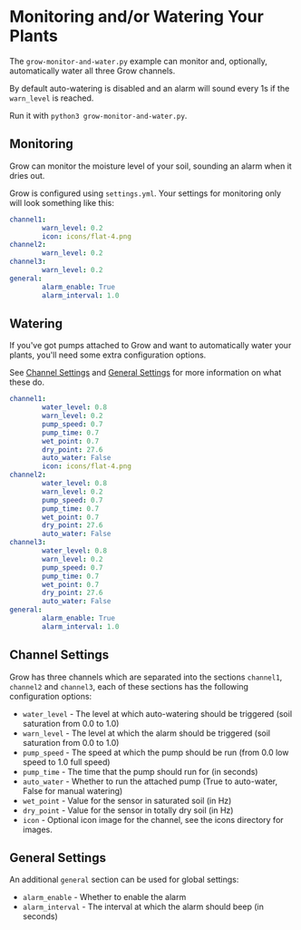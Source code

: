# Monitoring and/or Watering Your Plants

The `grow-monitor-and-water.py` example can monitor and, optionally, automatically water all three Grow channels.

By default auto-watering is disabled and an alarm will sound every 1s if the `warn_level` is reached.

Run it with `python3 grow-monitor-and-water.py`.

## Monitoring

Grow can monitor the moisture level of your soil, sounding an alarm when it dries out.

Grow is configured using `settings.yml`. Your settings for monitoring only will look something like this:

```yaml
channel1:
        warn_level: 0.2
        icon: icons/flat-4.png
channel2:
        warn_level: 0.2
channel3:
        warn_level: 0.2
general:
        alarm_enable: True
        alarm_interval: 1.0
```

## Watering

If you've got pumps attached to Grow and want to automatically water your plants, you'll need some extra configuration options.

See [Channel Settings](#channel-settings) and [General Settings](#general-settings) for more information on what these do.

```yaml
channel1:
        water_level: 0.8
        warn_level: 0.2
        pump_speed: 0.7
        pump_time: 0.7
        wet_point: 0.7
        dry_point: 27.6
        auto_water: False
        icon: icons/flat-4.png
channel2:
        water_level: 0.8
        warn_level: 0.2
        pump_speed: 0.7
        pump_time: 0.7
        wet_point: 0.7
        dry_point: 27.6
        auto_water: False
channel3:
        water_level: 0.8
        warn_level: 0.2
        pump_speed: 0.7
        pump_time: 0.7
        wet_point: 0.7
        dry_point: 27.6
        auto_water: False
general:
        alarm_enable: True
        alarm_interval: 1.0
```

## Channel Settings

Grow has three channels which are separated into the sections `channel1`, `channel2` and `channel3`, each of these sections has the following configuration options:

* `water_level` - The level at which auto-watering should be triggered (soil saturation from 0.0 to 1.0)
* `warn_level` - The level at which the alarm should be triggered (soil saturation from 0.0 to 1.0)
* `pump_speed` - The speed at which the pump should be run (from 0.0 low speed to 1.0 full speed)
* `pump_time` - The time that the pump should run for (in seconds)
* `auto_water` - Whether to run the attached pump (True to auto-water, False for manual watering)
* `wet_point` - Value for the sensor in saturated soil (in Hz)
* `dry_point` - Value for the sensor in totally dry soil (in Hz)
* `icon` - Optional icon image for the channel, see the icons directory for images.

## General Settings

An additional `general` section can be used for global settings:

* `alarm_enable` - Whether to enable the alarm
* `alarm_interval` - The interval at which the alarm should beep (in seconds)
